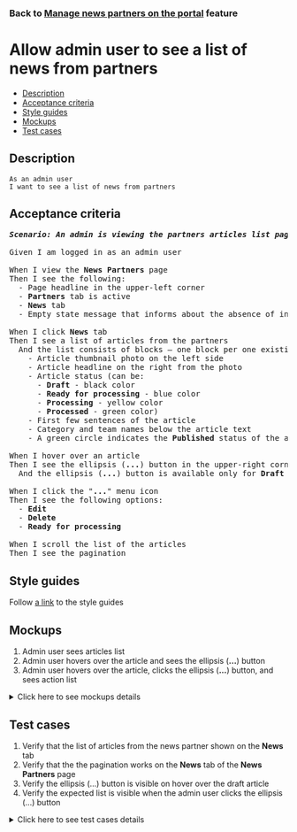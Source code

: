 ### Back to [Manage news partners on the portal](../../README.md) feature

# Allow admin user to see a list of news from partners

- [Description](#description)
- [Acceptance criteria](#acceptance-criteria)
- [Style guides](#style-guides)
- [Mockups](#mockups)
- [Test cases](#test-cases)

## Description

    As an admin user
    I want to see a list of news from partners

## Acceptance criteria

<pre>
<b><i>Scenario: An admin is viewing the partners articles list page</i></b>

Given I am logged in as an admin user

When I view the <b>News Partners</b> page
Then I see the following:
  - Page headline in the upper-left corner
  - <b>Partners</b> tab is active
  - <b>News</b> tab
  - Empty state message that informs about the absence of integrations with partners

When I click <b>News</b> tab
Then I see a list of articles from the partners
  And the list consists of blocks – one block per one existing article:
    - Article thumbnail photo on the left side
    - Article headline on the right from the photo
    - Article status (can be:
      - <b>Draft</b> - black color
      - <b>Ready for processing</b> - blue color
      - <b>Processing</b> - yellow color
      - <b>Processed</b> - green color)
    - First few sentences of the article
    - Category and team names below the article text
    - A green circle indicates the <b>Published</b> status of the article

When I hover over an article
Then I see the ellipsis (<b>...</b>) button in the upper-right corner
  And the ellipsis (<b>...</b>) button is available only for <b>Draft</b> articles

When I click the "<b>...</b>" menu icon
Then I see the following options:
  - <b>Edit</b>
  - <b>Delete</b>
  - <b>Ready for processing</b>

When I scroll the list of the articles
Then I see the pagination
</pre>

## Style guides

Follow [a link](https://www.figma.com/proto/0zkkf5WC77OSpvyD6YXpFE/Style-guides?page-id=0%3A1&node-id=19%3A5368&viewport=266%2C48%2C0.54&scaling=min-zoom&starting-point-node-id=19%3A5368) to the style guides

## Mockups

1. Admin user sees articles list
2. Admin user hovers over the article and sees the ellipsis (<b>...</b>) button
3. Admin user hovers over the article, clicks the ellipsis (<b>...</b>) button, and sees action list

<details>
  <summary>Click here to see mockups details</summary>

**1. Admin user sees articles list:**

![Admin user sees articles list](/sports_hub_portal/desktop_application_features/manage_news_partners/images/admin_side_partner_articles_list.png)

**2. Admin user hovers over the article and sees the ellipsis (...) button:**

![Admin user hovers over the article and sees the ellipsis (...) button](/sports_hub_portal/desktop_application_features/manage_news_partners/images/admin_hovers_over_article.png)

**3. Admin user hovers over the article, clicks the ellipsis (...) button, and sees action list:**

![Admin user hovers over the article, clicks the ellipsis (...) button, and sees action list](/sports_hub_portal/desktop_application_features/manage_news_partners/images/admin_clicks_ellipsis_button.png)

</details>

## Test cases

1. Verify that the list of articles from the news partner shown on the <b>News</b> tab
2. Verify that the the pagination works on the <b>News</b> tab of the <b>News Partners</b> page
3. Verify the ellipsis (...) button is visible on hover over the draft article
4. Verify the expected list is visible when the admin user clicks the ellipsis (...) button

<details>
  <summary>Click here to see test cases details</summary>

### **#1. Verify that the list of articles from the news partner shown on the News tab**

|Preconditions|Steps|Expected result
--------------|-----|----------
|- Logged in with admin account</br>- There is some partner added|1) Go to the <b>News Partners</b> list page</br>2) Click <b>News</b> tab</br>3) Examine the articles list|3) Each news is displayed as a block with the next elements:</br>- Article thumbnail photo on the left side</br>- Article headline on the right from the photo</br>- Article status</br>- First few sentences of the article</br>- Category and team names below the article text</br>- A green circle indicates the <b>Published</b> status of the article</br></br>And the possible statuses are rendered in expected colors:</br>- <b>Draft</b> - black color</br>- <b>Ready for processing</b> - blue color</br>- <b>Processing</b> - yellow color</br>- <b>Processed</b> - green color|

### **#2. Verify that the the pagination works on the News tab of the News Partners page**

|Preconditions|Steps|Expected result
--------------|-----|----------
|- Logged in with admin account</br>- There is some partner added|1) Go to the <b>News Partners</b> list page</br>2) Click <b>News</b> tab</br>3) Examine the bottom of the articles list</br>4) Click any page on the pagination|3) The pagination is present</br>4) The artile list is updated|

### **#3. Verify the ellipsis (...) button is visible on hover over the draft article**

|Preconditions|Steps|Expected result
--------------|-----|----------
|- Logged in with admin account</br>- There is some partner added|1) Go to the <b>News Partners</b> list page</br>2) Click <b>News</b> tab</br>3) Have a draft arcticle</br>4) Hover over the draft article</br>5) Have a ready for processing arcticle</br>6) Hover over the ready for processing arcticle|4) The ellipsis (...) button is visible</br>6) The ellipsis (...) button is not visible|

### **#4. Verify the expected list is visible when the admin user clicks the ellipsis (...) button**

|Preconditions|Steps|Expected result
--------------|-----|----------
|- Logged in with admin account</br>- There is some partner added|1) Go to the <b>News Partners</b> list page</br>2) Click <b>News</b> tab</br>3) Have a draft arcticle</br>4) Hover over the draft article</br>5) Click the ellipsis (...) button|4) The ellipsis (...) button is visible</br>5) The next options are visible: <b>Edit</b>, <b>Delete</b>, <b>Ready for processing</b>|
</details>

